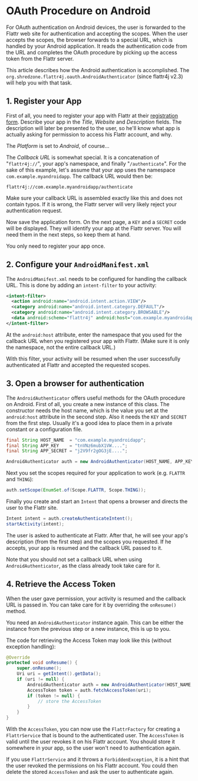 # OAuth Procedure on Android

For OAuth authentication on Android devices, the user is forwarded to the Flattr web site for authentication and accepting the scopes. When the user accepts the scopes, the browser forwards to a special URL, which is handled by your Android application. It reads the authentication code from the URL and completes the OAuth procedure by picking up the access token from the Flattr server.

This article describes how the Android authentication is accomplished. The `org.shredzone.flattr4j.oauth.AndroidAuthenticator` (since flattr4j v2.3) will help you with that task.

## 1. Register your App

First of all, you need to register your app with Flattr at their [registration form](https://flattr.com/apps/new). Describe your app in the _Title_, _Website_ and _Description_ fields. The description will later be presented to the user, so he'll know what app is actually asking for permission to access his Flattr account, and why.

The _Platform_ is set to _Android_, of course...

The _Callback URL_ is somewhat special. It is a concatenation of "`flattr4j://`", your app's namespace, and finally "`/authenticate`". For the sake of this example, let's assume that your app uses the namespace `com.example.myandroidapp`. The callback URL would then be:

```
flattr4j://com.example.myandroidapp/authenticate
```

Make sure your callback URL is assembled exactly like this and does not contain typos. If it is wrong, the Flattr server will very likely reject your authentication request.

Now save the application form. On the next page, a `KEY` and a `SECRET` code will be displayed. They will identify your app at the Flattr server. You will need them in the next steps, so keep them at hand.

You only need to register your app once.

## 2. Configure your `AndroidManifest.xml`

The `AndroidManifest.xml` needs to be configured for handling the callback URL. This is done by adding an `intent-filter` to your activity:

```xml
<intent-filter>
  <action android:name="android.intent.action.VIEW"/>
  <category android:name="android.intent.category.DEFAULT"/>
  <category android:name="android.intent.category.BROWSABLE"/>
  <data android:scheme="flattr4j" android:host="com.example.myandroidapp"/>
</intent-filter>
```

At the `android:host` attribute, enter the namespace that you used for the callback URL when you registered your app with Flattr. (Make sure it is only the namespace, not the entire callback URL.)

With this filter, your activity will be resumed when the user successfully authenticated at Flattr and accepted the requested scopes.

## 3. Open a browser for authentication

The `AndroidAuthenticator` offers useful methods for the OAuth procedure on Android. First of all, you create a new instance of this class. The constructor needs the host name, which is the value you set at the `android:host` attribute in the second step. Also it needs the `KEY` and `SECRET` from the first step. Usually it's a good idea to place them in a private constant or a configuration file.

```java
final String HOST_NAME  = "com.example.myandroidapp";
final String APP_KEY    = "tnVNz6mubX1VW....";
final String APP_SECRET = "j2V9fr2gOG3jE....";

AndroidAuthenticator auth = new AndroidAuthenticator(HOST_NAME, APP_KEY, APP_SECRET);
```

Next you set the scopes required for your application to work (e.g. `FLATTR` and `THING`):

```java
auth.setScope(EnumSet.of(Scope.FLATTR, Scope.THING));
```

Finally you create and start an `Intent` that opens a browser and directs the user to the Flattr site.

```java
Intent intent = auth.createAuthenticateIntent();
startActivity(intent);
```

The user is asked to authenticate at Flattr. After that, he will see your app's description (from the first step) and the scopes you requested. If he accepts, your app is resumed and the callback URL passed to it.

Note that you should not set a callback URL when using `AndroidAuthenticator`, as the class already took take care for it.

## 4. Retrieve the Access Token

When the user gave permission, your activity is resumed and the callback URL is passed in. You can take care for it by overriding the `onResume()` method.

You need an `AndroidAuthenticator` instance again. This can be either the instance from the previous step or a new instance, this is up to you.

The code for retrieving the Access Token may look like this (without exception handling):

```java
@Override
protected void onResume() {
    super.onResume();
    Uri uri = getIntent().getData();
    if (uri != null) {
        AndroidAuthenticator auth = new AndroidAuthenticator(HOST_NAME, APP_KEY, APP_SECRET);
        AccessToken token = auth.fetchAccessToken(uri);
        if (token != null) {
            // store the AccessToken
        }
    }
}
```

With the `AccessToken`, you can now use the `FlattrFactory` for creating a `FlattrService` that is bound to the authenticated user. The `AccessToken` is valid until the user revokes it on his Flattr account. You should store it somewhere in your app, so the user won't need to authentication again.

If you use `FlattrService` and it throws a `ForbiddenException`, it is a hint that the user revoked the permissions on his Flattr account. You could then delete the stored `AccessToken` and ask the user to authenticate again.
